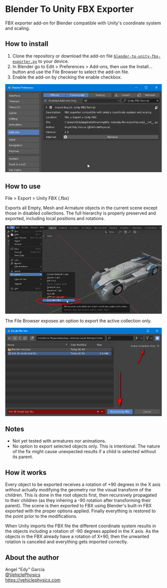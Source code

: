 
# Blender To Unity FBX Exporter

FBX exporter add-on for Blender compatible with Unity's coordinate system and scaling.

## How to install

1. Clone the repository or download the add-on file [`blender-to-unity-fbx-exporter.py`](/blender-to-unity-fbx-exporter.py) to your device.
2. In Blender go to Edit > Preferences > Add-ons, then use the Install… button and use the File Browser to select the add-on file.
3. Enable the add-on by checking the enable checkbox.

<p align="center">
<img src="/img/blender-to-unity-fbx-exporter-addon.png" alt="Blender To Unity FBX Exporter Add-On">
</p>

## How to use

File > Export > Unity FBX (.fbx)

Exports all Empty, Mesh and Armature objects in the current scene except those in disabled collections. The full hierarchy is properly preserved and exported, including local positions and rotations.

<img align="center" src="/img/blender-to-unity-fbx-exporter-menu.png" alt="Blender To Unity FBX Exporter Menu">

The File Browser exposes an option to export the active collection only.

<img align="center" src="/img/blender-to-unity-fbx-exporter-options.png" alt="Blender To Unity FBX Exporter Options">

## Notes

- Not yet tested with armatures nor animations.
- No option to export selected objects only. This is intentional. The nature of the fix might cause unexpected results if a child is selected without its parent.

## How it works

Every object to be exported receives a rotation of +90 degrees in the X axis _without_ actually modifying the geometry nor the visual transform of the children. This is done in the root objects first, then recursively propagated to their children (as they inhering a -90 rotation after transforming their parent). The scene is then exported to FBX using Blender's built-in FBX exported with the proper options applied. Finally everything is restored to the point prior to the modifications.

When Unity imports the FBX file the different coordinate system results in the objects including a rotation of -90 degrees applied in the X axis. As the objects in the FBX already have a rotation of X+90, then the unwanted rotation is canceled and everything gets imported correctly.

## About the author

Angel "Edy" Garcia<br>
[@VehiclePhysics](https://twitter.com/VehiclePhysics)<br>
https://vehiclephysics.com
